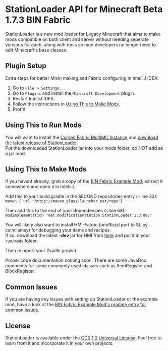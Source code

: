 # StationLoader API for Minecraft Beta 1.7.3 BIN Fabric

StationLoader is a new mod loader for Legacy Minecraft that aims to make mods compatible on both client and server without needing
seperate verisons for each, along with tools so mod developers no longer need to edit Minecraft's base classes.

## Plugin Setup

Extra steps for better Mixin making and Fabric configuring in IntelliJ IDEA:

1. Go to `File > Settings...`
2. Go to `Plugins` and install the `Minecraft Development` plugin.
3. Restart IntelliJ IDEA.
4. Follow the instructions in [Using This to Make Mods](#using-this-to-make-mods).
5. Profit!

## Using This to Run Mods

You will want to install the [Cursed Fabric MultiMC Instance](https://github.com/calmilamsy/Cursed-Fabric-MultiMC) and [download the latest release of StationLoader](https://github.com/modificationstation/StationLoader/releases/latest).  
Put the downloaded StationLoader jar into your mods folder, do NOT add as a jar mod.

## Using This to Make Mods

If you havent already, grab a copy of the [BIN Fabric Example Mod](https://github.com/calmilamsy/BIN-fabric-example-mod/), extract it somewhere and open it in InteliiJ.  

Add this to your build.gradle in the SECOND repositories entry (~line 33):  
`maven { url "https://maven.glass-launcher.net/repo"}`

Then add this to the end of your dependencies (~line 68):  
`modImplementation "net.modificationstation:StationLoader:1.3:dev"`

You will likely also want to install HMI-Fabric (unofficial port to SL by calmilamsy) for debugging your items and recipes.  
If so, download the latest **-dev** jar for HMI from [here](https://maven.glass-launcher.net/repo/net/glasslauncher/HMI-Fabric/) and put it in your `run/mods` folder.

Then reimport your Gradle project.

Proper code documentation coming soon. There are some JavaDoc comments for some commonly used classes such as ItemRegister and BlockRegister.

## Common Issues

If you are having any issues with setting up StationLoader or the example mod, have a look at the [BIN Fabric Example Mod's readme entry for common issues](https://github.com/calmilamsy/BIN-fabric-example-mod/#common-issues).  

## License

StationLoader is available under the [CC0 1.0 Universal License](LICENSE). Feel free to learn from it and incorporate it in your own projects.

